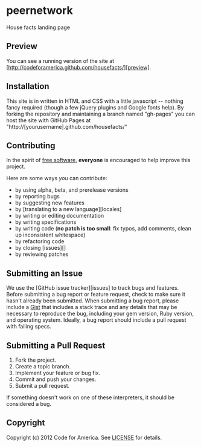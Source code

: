 # peernetwork
House facts landing page

## Preview
You can see a running version of the site at
[http://codeforamerica.github.com/housefacts/][preview].

[preview]: http://codeforamerica.github.com/housefacts/

## Installation
This site is in written in HTML and CSS with a little javascript -- nothing fancy required (though a few jQuery plugins and Google fonts help). By forking the repository and maintaining a branch named "gh-pages" you can host the site with GitHub Pages at "http://[yourusername].github.com/housefacts/"


## Contributing
In the spirit of [free software][free-sw], **everyone** is encouraged to help
improve this project.

[free-sw]: http://www.fsf.org/licensing/essays/free-sw.html

Here are some ways *you* can contribute:

* by using alpha, beta, and prerelease versions
* by reporting bugs
* by suggesting new features
* by [translating to a new language][locales]
* by writing or editing documentation
* by writing specifications
* by writing code (**no patch is too small**: fix typos, add comments, clean up
  inconsistent whitespace)
* by refactoring code
* by closing [issues][]
* by reviewing patches

## Submitting an Issue
We use the [GitHub issue tracker][issues] to track bugs and features. Before
submitting a bug report or feature request, check to make sure it hasn't
already been submitted. When submitting a bug report, please include a [Gist][]
that includes a stack trace and any details that may be necessary to reproduce
the bug, including your gem version, Ruby version, and operating system.
Ideally, a bug report should include a pull request with failing specs.

[gist]: https://gist.github.com/

## Submitting a Pull Request
1. Fork the project.
2. Create a topic branch.
3. Implement your feature or bug fix.
4. Commit and push your changes.
5. Submit a pull request.

If something doesn't work on one of these interpreters, it should be considered
a bug.

## Copyright
Copyright (c) 2012 Code for America. See [LICENSE][] for details.

[license]: https://github.com/codeforamerica/housefacts/blob/gh-pages/LICENSE.md



